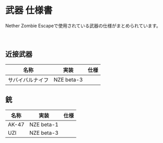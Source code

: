 # 武器 仕様書
Nether Zombie Escapeで使用されている武器の仕様がまとめられています。<br><br><br>

## 近接武器
|  名称  |  実装 |  仕様  |
| ---- | ---- | ---- |
|  サバイバルナイフ  |NZE beta-3|

## 銃
|  名称  |  実装 |  仕様  |
| ---- | ---- | ---- |
|  AK-47  |NZE beta-1|
|  UZI  |NZE beta-3|
